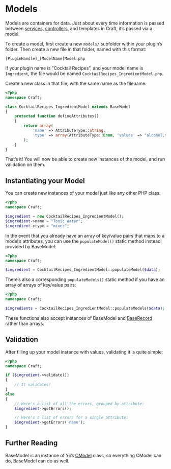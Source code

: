 # Models

Models are containers for data. Just about every time information is passed between [services](services.md), [controllers](controllers.md), and templates in Craft, it’s passed via a model.

To create a model, first create a new `models/` subfolder within your plugin’s folder. Then create a new file in that folder, named with this format:

```
[PluginHandle]_[ModelName]Model.php
```

If your plugin name is “Cocktail Recipes”, and your model name is `Ingredient`, the file would be named `CocktailRecipes_IngredientModel.php`.

Create a new class in that file, with the same name as the filename:

```php
<?php
namespace Craft;

class CocktailRecipes_IngredientModel extends BaseModel
{
    protected function defineAttributes()
    {
        return array(
            'name' => AttributeType::String,
            'type' => array(AttributeType::Enum, 'values' => "alcohol,mixer,other"),
        );
    }
}
```

That’s it! You will now be able to create new instances of the model, and run validation on them.

## Instantiating your Model

You can create new instances of your model just like any other PHP class:

```php
<?php
namespace Craft;

$ingredient = new CocktailRecipes_IngredientModel();
$ingredient->name = "Tonic Water";
$ingredient->type = "mixer";
```

In the event that you already have an array of key/value pairs that maps to a model’s attributes, you can use the `populateModel()` static method instead, provided by BaseModel:

```php
<?php
namespace Craft;

$ingredient = CocktailRecipes_IngredientModel::populateModel($data);
```

There’s also a corresponding `populateModels()` static method if you have an array of arrays of key/value pairs:

```php
<?php
namespace Craft;

$ingredients = CocktailRecipes_IngredientModel::populateModels($data);
```

These functions also accept instances of BaseModel and [BaseRecord](database.md) rather than arrays.


## Validation

After filling up your model instance with values, validating it is quite simple:

```php
<?php
namespace Craft;

if ($ingredient->validate())
{
    // It validates!
}
else
{
    // Here's a list of all the errors, grouped by attribute:
    $ingredient->getErrors();

    // Here's a list of errors for a single attribute:
    $ingredient->getErrors('name');
}
```

## Further Reading

BaseModel is an instance of Yii’s [CModel](http://www.yiiframework.com/doc/api/1.1/CModel) class, so everything CModel can do, BaseModel can do as well.
